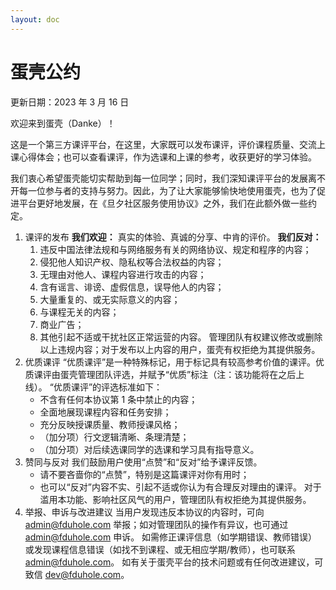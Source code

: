 ```yaml
---
layout: doc
---
```


# 蛋壳公约

更新日期：2023 年 3 月 16 日

   欢迎来到蛋壳（Danke）！

   这是一个第三方课评平台，在这里，大家既可以发布课评，评价课程质量、交流上课心得体会；也可以查看课评，作为选课和上课的参考，收获更好的学习体验。

   我们衷心希望蛋壳能切实帮助到每一位同学；同时，我们深知课评平台的发展离不开每一位参与者的支持与努力。因此，为了让大家能够愉快地使用蛋壳，也为了促进平台更好地发展，在《旦夕社区服务使用协议》之外，我们在此额外做一些约定。   
   
1. 课评的发布
   **我们欢迎：**
   真实的体验、真诚的分享、中肯的评价。
   **我们反对：**
   1. 违反中国法律法规和与网络服务有关的网络协议、规定和程序的内容；
   2. 侵犯他人知识产权、隐私权等合法权益的内容；
   3. 无理由对他人、课程内容进行攻击的内容；
   4. 含有谣言、诽谤、虚假信息，误导他人的内容；
   5. 大量重复的、或无实际意义的内容；
   6. 与课程无关的内容；
   7. 商业广告；
   8. 其他引起不适或干扰社区正常运营的内容。
   管理团队有权建议修改或删除以上违规内容；对于发布以上内容的用户，蛋壳有权拒绝为其提供服务。
2. 优质课评
   “优质课评”是一种特殊标记，用于标记具有较高参考价值的课评。优质课评由蛋壳管理团队评选，并赋予“优质”标注（注：该功能将在之后上线）。
   “优质课评”的评选标准如下：
   - 不含有任何本协议第 1 条中禁止的内容；
   - 全面地展现课程内容和任务安排；
   - 充分反映授课质量、教师授课风格；
   - （加分项）行文逻辑清晰、条理清楚；
   - （加分项）对后续选课同学的选课和学习具有指导意义。   
3. 赞同与反对
   我们鼓励用户使用“点赞”和“反对”给予课评反馈。
   - 请不要吝啬你的“点赞”，特别是这篇课评对你有用时；
   - 也可以“反对”内容不实、引起不适或你认为有合理反对理由的课评。
   对于滥用本功能、影响社区风气的用户，管理团队有权拒绝为其提供服务。
4. 举报、申诉与改进建议
   当用户发现违反本协议的内容时，可向 admin@fduhole.com 举报；如对管理团队的操作有异议，也可通过 admin@fduhole.com 申诉。
   如需修正课评信息（如学期错误、教师错误）或发现课程信息错误（如找不到课程、或无相应学期/教师），也可联系 admin@fduhole.com。
   如有关于蛋壳平台的技术问题或有任何改进建议，可致信 dev@fduhole.com。

